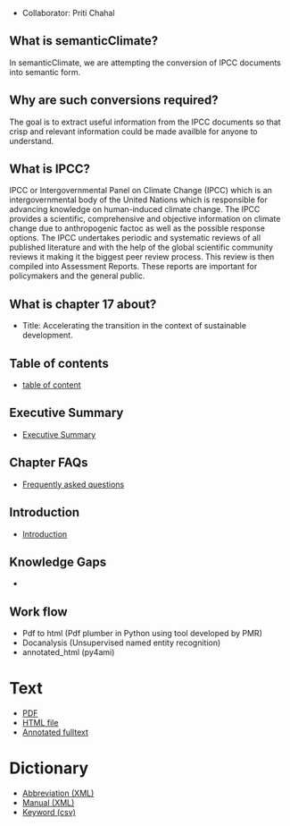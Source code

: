 * Collaborator: Priti Chahal

## What is semanticClimate? 
In semanticClimate, we are attempting the conversion of IPCC documents into semantic form. 

## Why are such conversions required? </h4>
The goal is to extract useful information from the IPCC documents so that crisp and relevant information could be made availble for anyone to understand.

## What is IPCC? 

<p> IPCC or Intergovernmental Panel on Climate Change (IPCC) which is an intergovernmental body of the United Nations which is responsible for advancing knowledge on human-induced climate change. The IPCC provides a scientific, comprehensive and objective information on climate change due to anthropogenic factoc as well as the possible response options. The IPCC undertakes periodic and systematic reviews of all published literature and with the help of the global scientific community reviews it making it the biggest peer review process. This review is then compiled into Assessment Reports. These reports are important for policymakers and the general public. <p>

## What is chapter 17 about?  

* Title: </b>Accelerating the transition in the context of sustainable development. 

## Table of contents
* [table of content](https://htmlpreview.github.io/?https://github.com/petermr/semanticClimate/blob/main/ipcc/ar6/wg3/Chapter17/table_of_contents.html)

## Executive Summary
* [Executive Summary](https://htmlpreview.github.io/?https://github.com/petermr/semanticClimate/blob/main/ipcc/ar6/wg3/Chapter17/Executive_summary.html)

## Chapter FAQs
* [Frequently asked questions](https://htmlpreview.github.io/?https://github.com/petermr/semanticClimate/blob/main/ipcc/ar6/wg3/Chapter17/frequently_asked_questions_(faqs).html)

## Introduction
* [Introduction](https://htmlpreview.github.io/?https://github.com/petermr/semanticClimate/blob/main/ipcc/ar6/wg3/Chapter17/Introduction.html)

## Knowledge Gaps
*

## Work flow  

* Pdf to html (Pdf plumber in Python using tool developed by PMR)  
* Docanalysis (Unsupervised named entity recognition) 
* annotated_html (py4ami) 


# Text

* [PDF](https://github.com/petermr/semanticClimate/blob/main/ipcc/ar6/wg3/Chapter17/fulltext.pdf)
* [HTML file](https://htmlpreview.github.io/?https://github.com/petermr/semanticClimate/blob/main/ipcc/ar6/wg3/Chapter17/fulltext.html)
* [Annotated fulltext](https://htmlpreview.github.io/?https://github.com/petermr/semanticClimate/blob/main/ipcc/ar6/wg3/Chapter17/annotated_fulltext_Chapter17.html)

# Dictionary
* [Abbreviation (XML)](dict/ip_3_17_SD_abb.xml)
* [Manual (XML)](dict/ip_3_17_SD_man.xml)
* [Keyword (csv)](dict/ip_3_17_SD_keywords.xml)
